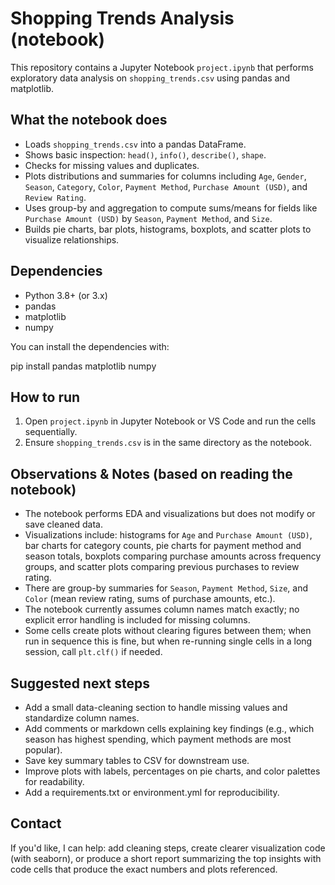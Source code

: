 # Shopping Trends Analysis (notebook)

This repository contains a Jupyter Notebook `project.ipynb` that performs exploratory data analysis on `shopping_trends.csv` using pandas and matplotlib.

## What the notebook does

- Loads `shopping_trends.csv` into a pandas DataFrame.
- Shows basic inspection: `head()`, `info()`, `describe()`, `shape`.
- Checks for missing values and duplicates.
- Plots distributions and summaries for columns including `Age`, `Gender`, `Season`, `Category`, `Color`, `Payment Method`, `Purchase Amount (USD)`, and `Review Rating`.
- Uses group-by and aggregation to compute sums/means for fields like `Purchase Amount (USD)` by `Season`, `Payment Method`, and `Size`.
- Builds pie charts, bar plots, histograms, boxplots, and scatter plots to visualize relationships.

## Dependencies

- Python 3.8+ (or 3.x)
- pandas
- matplotlib
- numpy

You can install the dependencies with:

pip install pandas matplotlib numpy

## How to run

1. Open `project.ipynb` in Jupyter Notebook or VS Code and run the cells sequentially.
2. Ensure `shopping_trends.csv` is in the same directory as the notebook.

## Observations & Notes (based on reading the notebook)

- The notebook performs EDA and visualizations but does not modify or save cleaned data.
- Visualizations include: histograms for `Age` and `Purchase Amount (USD)`, bar charts for category counts, pie charts for payment method and season totals, boxplots comparing purchase amounts across frequency groups, and scatter plots comparing previous purchases to review rating.
- There are group-by summaries for `Season`, `Payment Method`, `Size`, and `Color` (mean review rating, sums of purchase amounts, etc.).
- The notebook currently assumes column names match exactly; no explicit error handling is included for missing columns.
- Some cells create plots without clearing figures between them; when run in sequence this is fine, but when re-running single cells in a long session, call `plt.clf()` if needed.

## Suggested next steps

- Add a small data-cleaning section to handle missing values and standardize column names.
- Add comments or markdown cells explaining key findings (e.g., which season has highest spending, which payment methods are most popular).
- Save key summary tables to CSV for downstream use.
- Improve plots with labels, percentages on pie charts, and color palettes for readability.
- Add a requirements.txt or environment.yml for reproducibility.

## Contact

If you'd like, I can help: add cleaning steps, create clearer visualization code (with seaborn), or produce a short report summarizing the top insights with code cells that produce the exact numbers and plots referenced.
